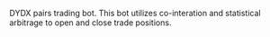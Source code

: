 DYDX pairs trading bot. 
This bot utilizes co-interation and statistical arbitrage to open and close trade positions. 
